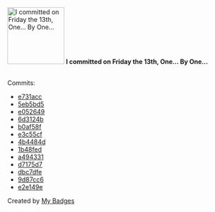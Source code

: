 <img src="https://my-badges.github.io/my-badges/friday-13.png" alt="I committed on Friday the 13th, One… By One…" title="I committed on Friday the 13th, One… By One…" width="128">
<strong>I committed on Friday the 13th, One… By One…</strong>
<br><br>

Commits:

- <a href="https://github.com/ksysoev/deriv-api/commit/e731acc01c8c78320dcde445763a2a871384888b">e731acc</a>
- <a href="https://github.com/ksysoev/wsget/commit/5eb5bd58f9f388a91c6aea397b34569ffe63b341">5eb5bd5</a>
- <a href="https://github.com/ksysoev/wsget/commit/e0526490ea4e501a1ed5d61d7a981ee049f2ae2e">e052649</a>
- <a href="https://github.com/ksysoev/wsget/commit/6d3124b24a8ef502effac0250779128d319a4025">6d3124b</a>
- <a href="https://github.com/ksysoev/deriv-api/commit/b0af58fe6e891fb44aa59a334bce040de11219de">b0af58f</a>
- <a href="https://github.com/ksysoev/revdial/commit/e3c55cf418ea0ff2ba14e843d558d3d2897c1c15">e3c55cf</a>
- <a href="https://github.com/ksysoev/revdial/commit/4b4484d5a0ee08a7e01a6a32eebea2da31f1c1cf">4b4484d</a>
- <a href="https://github.com/ksysoev/anycache/commit/1b48fedab4cea893be5f6e2c918e0ea3250378c3">1b48fed</a>
- <a href="https://github.com/ksysoev/anycache/commit/a494331bf82812ffa63ee11b3b7e2e85d8395086">a494331</a>
- <a href="https://github.com/ksysoev/anycache/commit/d7175d7f4fd0f23c1b789d51a808cb23d909f670">d7175d7</a>
- <a href="https://github.com/ksysoev/anycache/commit/dbc7dfe88423389f8f54e86061a0013d7bae2db7">dbc7dfe</a>
- <a href="https://github.com/ksysoev/anycache/commit/9d87cc6973c563b96c23f0fafec047941b5151ae">9d87cc6</a>
- <a href="https://github.com/ksysoev/anycache/commit/e2e149e5ad5bac0e960d37181114478290863c34">e2e149e</a>


Created by <a href="https://github.com/my-badges/my-badges">My Badges</a>